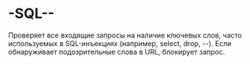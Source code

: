 # -SQL--
Проверяет все входящие запросы на наличие ключевых слов, часто используемых в SQL-инъекциях (например, select, drop, --). Если обнаруживает подозрительные слова в URL, блокирует запрос.
